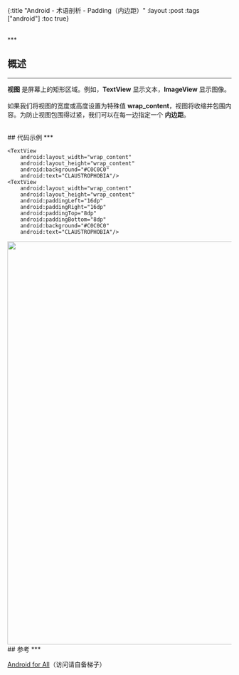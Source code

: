 {:title "Android - 术语剖析 - Padding（内边距）"
 :layout :post
 :tags  ["android"]
 :toc true}

<br>
***
<br>

## 概述
***

**视图** 是屏幕上的矩形区域。例如，**TextView** 显示文本，**ImageView** 显示图像。
<br>
<br>
如果我们将视图的宽度或高度设置为特殊值 **wrap_content**，视图将收缩并包围内容。为防止视图包围得过紧，我们可以在每一边指定一个 **内边距**。

<br>
## 代码示例
***

```
<TextView
    android:layout_width="wrap_content"
    android:layout_height="wrap_content"
    android:background="#C0C0C0"
    android:text="CLAUSTROPHOBIA"/>
<TextView
    android:layout_width="wrap_content"
    android:layout_height="wrap_content"
    android:paddingLeft="16dp"
    android:paddingRight="16dp"
    android:paddingTop="8dp"
    android:paddingBottom="8dp"
    android:background="#C0C0C0"
    android:text="CLAUSTROPHOBIA"/>
```

<img src="http://oem503hzx.bkt.clouddn.com/Android-for-All-Padding.png" width="905"/>

<br>
## 参考
***

[Android for All](https://developers.google.com/android/for-all/vocab-words/)（访问请自备梯子）
